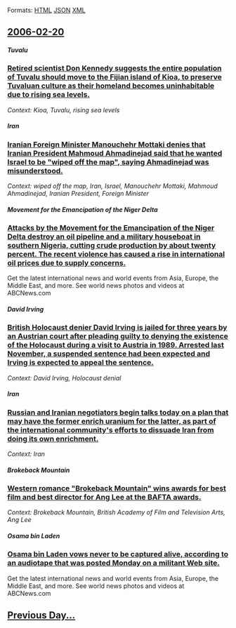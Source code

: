
Formats: [HTML](2006/02/20/index.html)  [JSON](2006/02/20/index.json)  [XML](2006/02/20/index.xml)  

## [2006-02-20](/news/2006/02/20/index.md)

##### Tuvalu
### [ Retired scientist Don Kennedy suggests the entire population of Tuvalu should move to the Fijian island of Kioa, to preserve Tuvaluan culture as their homeland becomes uninhabitable due to rising sea levels. ](/news/2006/02/20/retired-scientist-don-kennedy-suggests-the-entire-population-of-tuvalu-should-move-to-the-fijian-island-of-kioa-to-preserve-tuvaluan-cultu.md)
_Context: Kioa, Tuvalu, rising sea levels_

##### Iran
### [ Iranian Foreign Minister Manouchehr Mottaki denies that Iranian President Mahmoud Ahmadinejad said that he wanted Israel to be "wiped off the map", saying Ahmadinejad was misunderstood. ](/news/2006/02/20/iranian-foreign-minister-manouchehr-mottaki-denies-that-iranian-president-mahmoud-ahmadinejad-said-that-he-wanted-israel-to-be-wiped-off-t.md)
_Context: wiped off the map, Iran, Israel, Manouchehr Mottaki, Mahmoud Ahmadinejad, Iranian President, Foreign Minister_

##### Movement for the Emancipation of the Niger Delta
### [ Attacks by the Movement for the Emancipation of the Niger Delta destroy an oil pipeline and a military houseboat in southern Nigeria, cutting crude production by about twenty percent. The recent violence has caused a rise in international oil prices due to supply concerns. ](/news/2006/02/20/attacks-by-the-movement-for-the-emancipation-of-the-niger-delta-destroy-an-oil-pipeline-and-a-military-houseboat-in-southern-nigeria-cutti.md)
Get the latest international news and world events from Asia, Europe, the Middle East, and more. See world news photos and videos at ABCNews.com

##### David Irving
### [ British Holocaust denier David Irving is jailed for three years by an Austrian court after pleading guilty to denying the existence of the Holocaust during a visit to Austria in 1989. Arrested last November, a suspended sentence had been expected and Irving is expected to appeal the sentence. ](/news/2006/02/20/british-holocaust-denier-david-irving-is-jailed-for-three-years-by-an-austrian-court-after-pleading-guilty-to-denying-the-existence-of-the.md)
_Context: David Irving, Holocaust denial_

##### Iran
### [ Russian and Iranian negotiators begin talks today on a plan that may have the former enrich uranium for the latter, as part of the international community's efforts to dissuade Iran from doing its own enrichment. ](/news/2006/02/20/russian-and-iranian-negotiators-begin-talks-today-on-a-plan-that-may-have-the-former-enrich-uranium-for-the-latter-as-part-of-the-internat.md)
_Context: Iran_

##### Brokeback Mountain
### [ Western romance "Brokeback Mountain" wins awards for best film and best director for Ang Lee at the BAFTA awards. ](/news/2006/02/20/western-romance-brokeback-mountain-wins-awards-for-best-film-and-best-director-for-ang-lee-at-the-bafta-awards.md)
_Context: Brokeback Mountain, British Academy of Film and Television Arts, Ang Lee_

##### Osama bin Laden
### [ Osama bin Laden vows never to be captured alive, according to an audiotape that was posted Monday on a militant Web site. ](/news/2006/02/20/osama-bin-laden-vows-never-to-be-captured-alive-according-to-an-audiotape-that-was-posted-monday-on-a-militant-web-site.md)
Get the latest international news and world events from Asia, Europe, the Middle East, and more. See world news photos and videos at ABCNews.com

## [Previous Day...](/news/2006/02/19/index.md)

